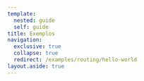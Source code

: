 ```yaml
---
template:
  nested: guide
  self: guide
title: Exemplos
navigation:
  exclusive: true
  collapse: true
  redirect: /examples/routing/hello-world
layout.aside: true
---
```

